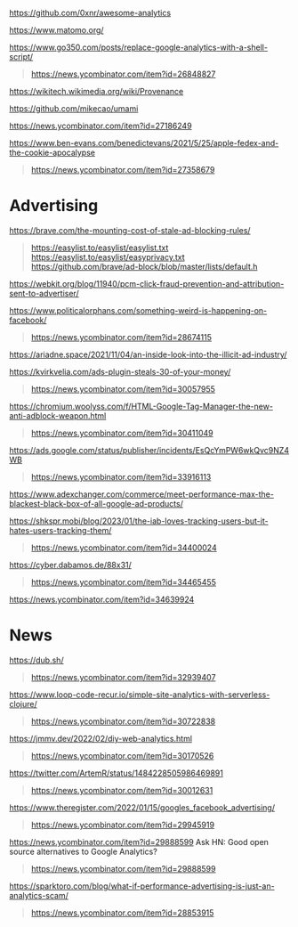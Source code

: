 https://github.com/0xnr/awesome-analytics

https://www.matomo.org/

https://www.go350.com/posts/replace-google-analytics-with-a-shell-script/
> https://news.ycombinator.com/item?id=26848827

https://wikitech.wikimedia.org/wiki/Provenance

https://github.com/mikecao/umami

https://news.ycombinator.com/item?id=27186249

https://www.ben-evans.com/benedictevans/2021/5/25/apple-fedex-and-the-cookie-apocalypse
> https://news.ycombinator.com/item?id=27358679

# Advertising
https://brave.com/the-mounting-cost-of-stale-ad-blocking-rules/
> https://easylist.to/easylist/easylist.txt
> https://easylist.to/easylist/easyprivacy.txt
> https://github.com/brave/ad-block/blob/master/lists/default.h

https://webkit.org/blog/11940/pcm-click-fraud-prevention-and-attribution-sent-to-advertiser/

https://www.politicalorphans.com/something-weird-is-happening-on-facebook/
> https://news.ycombinator.com/item?id=28674115

https://ariadne.space/2021/11/04/an-inside-look-into-the-illicit-ad-industry/

https://kvirkvelia.com/ads-plugin-steals-30-of-your-money/
> https://news.ycombinator.com/item?id=30057955

https://chromium.woolyss.com/f/HTML-Google-Tag-Manager-the-new-anti-adblock-weapon.html
> https://news.ycombinator.com/item?id=30411049

https://ads.google.com/status/publisher/incidents/EsQcYmPW6wkQvc9NZ4WB
> https://news.ycombinator.com/item?id=33916113

https://www.adexchanger.com/commerce/meet-performance-max-the-blackest-black-box-of-all-google-ad-products/

https://shkspr.mobi/blog/2023/01/the-iab-loves-tracking-users-but-it-hates-users-tracking-them/
> https://news.ycombinator.com/item?id=34400024

https://cyber.dabamos.de/88x31/
> https://news.ycombinator.com/item?id=34465455

https://news.ycombinator.com/item?id=34639924

# News
https://dub.sh/
> https://news.ycombinator.com/item?id=32939407

https://www.loop-code-recur.io/simple-site-analytics-with-serverless-clojure/
> https://news.ycombinator.com/item?id=30722838

https://jmmv.dev/2022/02/diy-web-analytics.html
> https://news.ycombinator.com/item?id=30170526

https://twitter.com/ArtemR/status/1484228505986469891
> https://news.ycombinator.com/item?id=30012631

https://www.theregister.com/2022/01/15/googles_facebook_advertising/
> https://news.ycombinator.com/item?id=29945919

https://news.ycombinator.com/item?id=29888599 Ask HN: Good open source alternatives to Google Analytics?
> https://news.ycombinator.com/item?id=29888599

https://sparktoro.com/blog/what-if-performance-advertising-is-just-an-analytics-scam/
> https://news.ycombinator.com/item?id=28853915